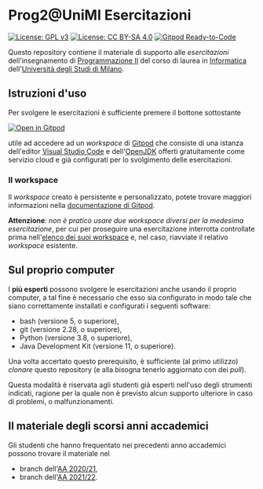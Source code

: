 # Prog2@UniMI Esercitazioni

[![License: GPL v3](https://img.shields.io/badge/License-GPL%20v3-blue.svg)](http://www.gnu.org/licenses/gpl-3.0)
[![License: CC BY-SA 4.0](https://img.shields.io/badge/License-CC%20BY--SA%204.0-blue.svg)](http://creativecommons.org/licenses/by-sa/4.0/)
[![Gitpod Ready-to-Code](https://img.shields.io/badge/Gitpod-ready--to--code-blue?logo=gitpod)](https://bit.ly/34lXYkT)

Questo repository contiene il materiale di supporto alle *esercitazioni*
dell'insegnamento di [Programmazione II](https://prog2.di.unimi.it/) del corso
di laurea in [Informatica](https://informatica.cdl.unimi.it/it) dell'[Università
degli Studi di Milano](http://www.unimi.it/).

## Istruzioni d'uso

Per svolgere le esercitazioni è sufficiente premere il bottone sottostante

[![Open in Gitpod](https://gitpod.io/button/open-in-gitpod.svg)](https://bit.ly/34lXYkT)

utile ad accedere ad un *workspace* di [Gitpod](https://www.gitpod.io/) che
consiste di una istanza dell'editor [Visual Studio
Code](https://code.visualstudio.com/) e
dell'[OpenJDK](https://openjdk.java.net/) offerti gratuitamente come servizio
cloud e già configurati per lo svolgimento delle esercitazioni.

### Il workspace

Il *workspace* creato è persistente e personalizzato, potete trovare maggiori
informazioni nella [documentazione di Gitpod](https://www.gitpod.io/docs/).

**Attenzione**: *non è pratico usare due workspace diversi per la medesima
esercitazione*, per cui per proseguire una esercitazione interrotta controllate
prima nell'[elenco dei suoi workspace](https://gitpod.io/workspaces/) e, nel
caso, riavviate il relativo *workspace* esistente.

## Sul proprio computer

I **più esperti** possono svolgere le esercitazioni anche usando il proprio
computer, a tal fine è necessario che esso sia configurato in modo tale che
siano correttamente installati e configurati i seguenti software:

* bash (versione 5, o superiore),
* git (versione 2.28, o superiore),
* Python (versione 3.8, o superiore),
* Java Development Kit (versione 11, o superiore).

Una volta accertato questo prerequisito, è sufficiente (al primo utilizzo)
*clonare* questo repository (e alla bisogna tenerlo aggiornato con dei *pull*).

Questa modalità è riservata agli studenti già esperti nell'uso degli strumenti
indicati, ragione per la quale non è previsto alcun supporto ulteriore in caso
di problemi, o malfunzionamenti.

## Il materiale degli scorsi anni accademici

Gli studenti che hanno frequentato nei precedenti anno accademici possono
trovare il materiale nel

* branch dell'[AA 2020/21](../../tree/aa2021),
* branch dell'[AA 2021/22](../../tree/aa2122).